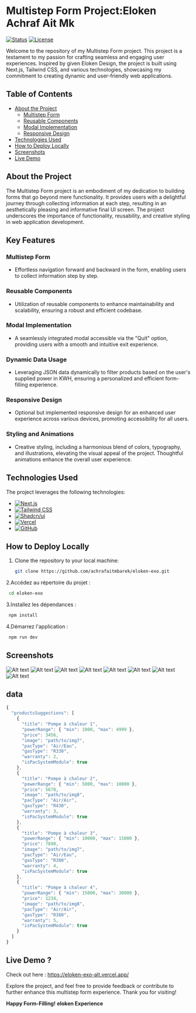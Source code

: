 # Multistep Form Project:Eloken Achraf Ait Mk

[![Status](https://img.shields.io/badge/Status-In%20Progress-blueviolet)]()
[![License](https://img.shields.io/badge/License-MIT-green)]()

Welcome to the repository of my Multistep Form project. This project is a testament to my passion for crafting seamless and engaging user experiences. Inspired by given Eloken Design, the project is built using Next.js, Tailwind CSS, and various technologies, showcasing my commitment to creating dynamic and user-friendly web applications.
## Table of Contents
- [About the Project](#about-the-project)
  - [Multistep Form](#multistep-form)
  - [Reusable Components](#reusable-components)
  - [Modal Implementation](#modal-implementation)
  - [Responsive Design](#responsive-design)
- [Technologies Used](#technologies-used)
- [How to Deploy Locally](#how-to-deploy-locally)
- [Screenshots](#screenshots)
- [Live Demo](#live-demo)


## About the Project

The Multistep Form project is an embodiment of my dedication to building forms that go beyond mere functionality. It provides users with a delightful journey through collecting information at each step, resulting in an aesthetically pleasing and informative final UI screen. The project underscores the importance of functionality, reusability, and creative styling in web application development.

## Key Features

### Multistep Form
- Effortless navigation forward and backward in the form, enabling users to collect information step by step.

### Reusable Components
- Utilization of reusable components to enhance maintainability and scalability, ensuring a robust and efficient codebase.

### Modal Implementation
- A seamlessly integrated modal accessible via the "Quit" option, providing users with a smooth and intuitive exit experience.

### Dynamic Data Usage
- Leveraging JSON data dynamically to filter products based on the user's supplied power in KWH, ensuring a personalized and efficient form-filling experience.

### Responsive Design
- Optional but implemented responsive design for an enhanced user experience across various devices, promoting accessibility for all users.

### Styling and Animations
- Creative styling, including a harmonious blend of colors, typography, and illustrations, elevating the visual appeal of the project. Thoughtful animations enhance the overall user experience.

## Technologies Used

The project leverages the following technologies:

- [![Next.js](https://img.shields.io/badge/Next.js-61DAFB?style=for-the-badge&logo=next.js&logoColor=white)](https://nextjs.org/)
- [![Tailwind CSS](https://img.shields.io/badge/Tailwind_CSS-38B2AC?style=for-the-badge&logo=tailwind-css&logoColor=white)](https://tailwindcss.com/)
- [![Shadcn/ui](https://img.shields.io/badge/Shadcn/ui-0081CB?style=for-the-badge)](https://shadcn/ui)
- [![Vercel](https://img.shields.io/badge/Vercel-000000?style=for-the-badge&logo=vercel&logoColor=white)](https://vercel.com/)
- [![GitHub](https://img.shields.io/badge/GitHub-181717?style=for-the-badge&logo=github&logoColor=white)](https://github.com/)


## How to Deploy Locally

1. Clone the repository to your local machine:
   ```bash
   git clone https://github.com/achrafaitmbarek/eloken-exo.git
   ```
2.Accédez au répertoire du projet :
  ```bash
   cd eloken-exo 
   ```
3.Installez les dépendances :
  ```bash
   npm install
```
4.Démarrez l'application :
  ```bash 
   npm run dev
```
## Screenshots

![Alt text](<screenshots/Screenshot 2024-01-10 at 5.38.05 AM.png>) 
![Alt text](<screenshots/Screenshot 2024-01-10 at 5.38.44 AM.png>) 
![Alt text](<screenshots/Screenshot 2024-01-10 at 5.39.50 AM.png>) 
![Alt text](<screenshots/Screenshot 2024-01-10 at 5.42.52 AM.png>) 
![Alt text](<screenshots/Screenshot 2024-01-10 at 5.43.08 AM.png>) 
![Alt text](<screenshots/Screenshot 2024-01-10 at 5.43.37 AM.png>) 
![Alt text](<screenshots/Screenshot 2024-01-10 at 5.43.53 AM.png>) 
![Alt text](<screenshots/Screenshot 2024-01-10 at 5.44.20 AM.png>)
## data 
```javascript
{
  "productsSuggestions": [
    {
      "title": "Pompe à chaleur 1",
      "powerRange": { "min": 1000, "max": 4999 },
      "price": 3456,
      "image": "path/to/img7",
      "pacType": "Air/Eau",
      "gasType": "R330",
      "warranty": 2,
      "isPacSystemModule": true
    },
    {
      "title": "Pompe à chaleur 2",
      "powerRange": { "min": 5000, "max": 10000 },
      "price": 5678,
      "image": "path/to/img8",
      "pacType": "Air/Air",
      "gasType": "R430",
      "warranty": 3,
      "isPacSystemModule": true
    },
    {
      "title": "Pompe à chaleur 3",
      "powerRange": { "min": 10000, "max": 15000 },
      "price": 7890,
      "image": "path/to/img7",
      "pacType": "Air/Eau",
      "gasType": "R380",
      "warranty": 4,
      "isPacSystemModule": true
    },
    {
      "title": "Pompe à chaleur 4",
      "powerRange": { "min": 15000, "max": 30000 },
      "price": 1234,
      "image": "path/to/img8",
      "pacType": "Air/Air",
      "gasType": "R380",
      "warranty": 5,
      "isPacSystemModule": true
    }
  ]
}
```
## Live Demo ?

Check out here : https://eloken-exo-alt.vercel.app/

Explore the project, and feel free to provide feedback or contribute to further enhance this multistep form experience. Thank you for visiting!

**Happy Form-Filling!**
**eloken Experience**

